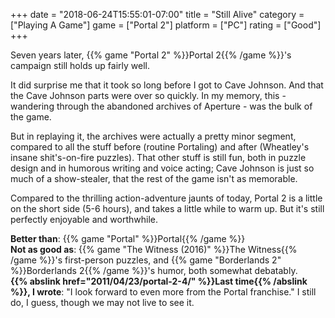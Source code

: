 +++
date = "2018-06-24T15:55:01-07:00"
title = "Still Alive"
category = ["Playing A Game"]
game = ["Portal 2"]
platform = ["PC"]
rating = ["Good"]
+++

Seven years later, {{% game "Portal 2" %}}Portal 2{{% /game %}}'s campaign still holds up fairly well.

It did surprise me that it took so long before I got to Cave Johnson.  And that the Cave Johnson parts were over so quickly.  In my memory, this - wandering through the abandoned archives of Aperture - was the bulk of the game.

But in replaying it, the archives were actually a pretty minor segment, compared to all the stuff before (routine Portaling) and after (Wheatley's insane shit's-on-fire puzzles).  That other stuff is still fun, both in puzzle design and in humorous writing and voice acting; Cave Johnson is just so much of a show-stealer, that the rest of the game isn't as memorable.

Compared to the thrilling action-adventure jaunts of today, Portal 2 is a little on the short side (5-6 hours), and takes a little while to warm up.  But it's still perfectly enjoyable and worthwhile.

<b>Better than</b>: {{% game "Portal" %}}Portal{{% /game %}}  
<b>Not as good as</b>: {{% game "The Witness (2016)" %}}The Witness{{% /game %}}'s first-person puzzles, and {{% game "Borderlands 2" %}}Borderlands 2{{% /game %}}'s humor, both somewhat debatably.  
<b>{{% abslink href="2011/04/23/portal-2-4/" %}}Last time{{% /abslink %}}, I wrote</b>: "I look forward to even more from the Portal franchise."  I still do, I guess, though we may not live to see it.
